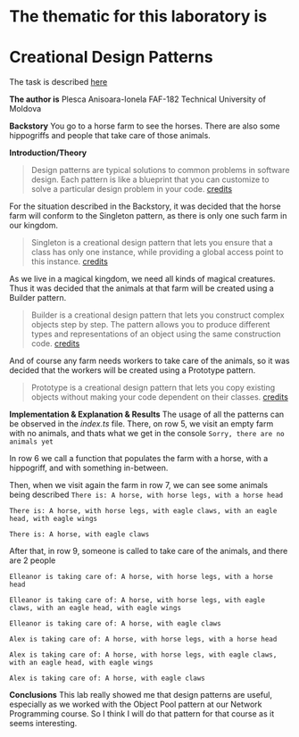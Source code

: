# The thematic for this laboratory is

# Creational Design Patterns

The task is described [here](https://github.com/Wazea/SDTM-Labs/tree/master/Lab%231)

**The author is**
Plesca Anisoara-Ionela
FAF-182
Technical University of Moldova

**Backstory**
You go to a horse farm to see the horses.
There are also some hippogriffs
and people that take care of those animals.

**Introduction/Theory**

> Design patterns are typical solutions to common problems in software design. Each pattern is like a blueprint that you can customize to solve a particular design problem in your code.
> [credits](https://refactoring.guru/design-patterns)

For the situation described in the Backstory, it was decided that the horse farm will conform to the Singleton pattern, as there is only one such farm in our kingdom.

> Singleton is a creational design pattern that lets you ensure that a class has only one instance, while providing a global access point to this instance.
> [credits](https://refactoring.guru/design-patterns/singleton)

As we live in a magical kingdom, we need all kinds of magical creatures.
Thus it was decided that the animals at that farm will be created using a Builder pattern.

> Builder is a creational design pattern that lets you construct complex objects step by step. The pattern allows you to produce different types and representations of an object using the same construction code.
> [credits](https://refactoring.guru/design-patterns/builder)

And of course any farm needs workers to take care of the animals, so it was decided that the workers will be created using a Prototype pattern.

> Prototype is a creational design pattern that lets you copy existing objects without making your code dependent on their classes.
> [credits](https://refactoring.guru/design-patterns/prototype)

**Implementation & Explanation & Results**
The usage of all the patterns can be observed in the _index.ts_ file.
There, on row 5, we visit an empty farm with no animals, and thats what we get in the console
`Sorry, there are no animals yet`

In row 6 we call a function that populates the farm with a horse, with a hippogriff, and with something in-between.

Then, when we visit again the farm in row 7, we can see some animals being described
`There is: A horse, with horse legs, with a horse head`

`There is: A horse, with horse legs, with eagle claws, with an eagle head, with eagle wings`

`There is: A horse, with eagle claws`

After that, in row 9, someone is called to take care of the animals, and there are 2 people

`Elleanor is taking care of: A horse, with horse legs, with a horse head`

`Elleanor is taking care of: A horse, with horse legs, with eagle claws, with an eagle head, with eagle wings`

`Elleanor is taking care of: A horse, with eagle claws`

`Alex is taking care of: A horse, with horse legs, with a horse head`

`Alex is taking care of: A horse, with horse legs, with eagle claws, with an eagle head, with eagle wings`

`Alex is taking care of: A horse, with eagle claws`

**Conclusions**
This lab really showed me that design patterns are useful, especially as we worked with the Object Pool pattern at our Network Programming course. So I think I will do that pattern for that course as it seems interesting.

